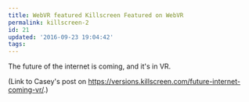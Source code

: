 ```yaml
---
title: WebVR featured Killscreen Featured on WebVR
permalink: killscreen-2
id: 21
updated: '2016-09-23 19:04:42'
tags:
---
```


The future of the internet is coming, and it's in VR.

(Link to Casey's post on https://versions.killscreen.com/future-internet-coming-vr/.)
